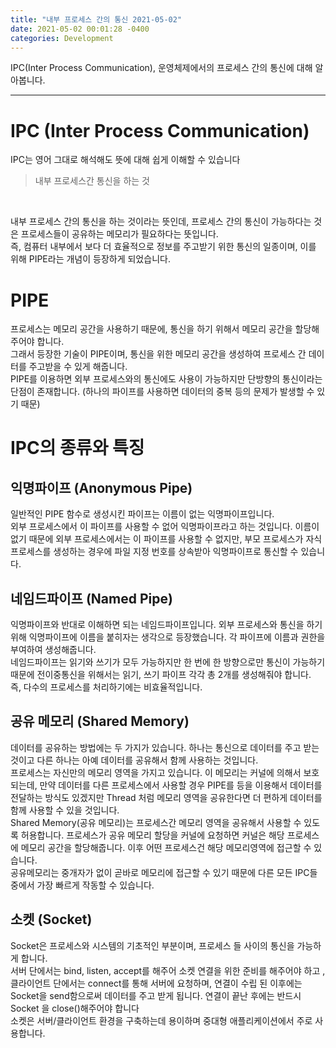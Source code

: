 ```yaml
---
title: "내부 프로세스 간의 통신 2021-05-02"
date: 2021-05-02 00:01:28 -0400
categories: Development
---
```


IPC(Inter Process Communication), 운영체제에서의 프로세스 간의 통신에 대해 알아봅니다.
<hr/>

# IPC (Inter Process Communication)
IPC는 영어 그대로 해석해도 뜻에 대해 쉽게 이해할 수 있습니다 
> 내부 프로세스간 통신을 하는 것
<br>

내부 프로세스 간의 통신을 하는 것이라는 뜻인데, 프로세스 간의 통신이 가능하다는 것은 프로세스들이 공유하는 메모리가 필요하다는 뜻입니다.
<br>
즉, 컴퓨터 내부에서 보다 더 효율적으로 정보를 주고받기 위한 통신의 일종이며, 이를 위해 PIPE라는 개념이 등장하게 되었습니다.

# PIPE 
프로세스는 메모리 공간을 사용하기 때문에, 통신을 하기 위해서 메모리 공간을 할당해주어야 합니다.
<br>
그래서 등장한 기술이 PIPE이며, 통신을 위한 메모리 공간을 생성하여 프로세스 간 데이터를 주고받을 수 있게 해줍니다.
<br>
PIPE를 이용하면 외부 프로세스와의 통신에도 사용이 가능하지만 단방향의 통신이라는 단점이 존재합니다. (하나의 파이프를 사용하면 데이터의 중복 등의 문제가 발생할 수 있기 때문)

# IPC의 종류와 특징

## 익명파이프 (Anonymous Pipe)
일반적인 PIPE 함수로 생성시킨 파이프는 이름이 없는 익명파이프입니다.
<br>
외부 프로세스에서 이 파이프를 사용할 수 없어 익명파이프라고 하는 것입니다. 이름이 없기 때문에 외부 프로세스에서는 이 파이프를 사용할 수 없지만, 부모 프로세스가 자식 프로세스를 생성하는 경우에 파일 지정 번호를 상속받아 익명파이프로 통신할 수 있습니다.

## 네임드파이프 (Named Pipe)
익명파이프와 반대로 이해하면 되는 네임드파이프입니다. 외부 프로세스와 통신을 하기 위해 익명파이프에 이름을 붙히자는 생각으로 등장했습니다. 각 파이프에 이름과 권한을 부여하여 생성해줍니다.
<br>
네임드파이프는 읽기와 쓰기가 모두 가능하지만 한 번에 한 방향으로만 통신이 가능하기 때문에 전이중통신을 위해서는 읽기, 쓰기 파이프 각각 총 2개를 생성해줘야 합니다.
<br>
즉, 다수의 프로세스를 처리하기에는 비효율적입니다.

## 공유 메모리 (Shared Memory)
데이터를 공유하는 방법에는 두 가지가 있습니다. 하나는 통신으로 데이터를 주고 받는 것이고 다른 하나는 아예 데이터를 공유해서 함께 사용하는 것입니다. 
<br>
프로세스는 자신만의 메모리 영역을 가지고 있습니다. 이 메모리는 커널에 의해서 보호되는데, 만약 데이터를 다른 프로세스에서 사용할 경우 PIPE를 등을 이용해서 데이터를 전달하는 방식도 있겠지만 Thread 처럼 메모리 영역을 공유한다면 더 편하게 데이터를 함께 사용할 수 있을 것입니다.
<br>
Shared Memory(공유 메모리)는 프로세스간 메모리 영역을 공유해서 사용할 수 있도록 허용합니다. 프로세스가 공유 메모리 할당을 커널에 요청하면 커널은 해당 프로세스에 메모리 공간을 할당해줍니다. 이후 어떤 프로세스건 해당 메모리영역에 접근할 수 있습니다.
<br>
공유메모리는 중개자가 없이 곧바로 메모리에 접근할 수 있기 때문에 다른 모든 IPC들 중에서 가장 빠르게 작동할 수 있습니다.

## 소켓 (Socket)
Socket은 프로세스와 시스템의 기초적인 부분이며, 프로세스 들 사이의 통신을 가능하게 합니다.
<br>
서버 단에서는 bind, listen, accept를 해주어 소켓 연결을 위한 준비를 해주어야 하고 , 클라이언트 단에서는 connect를 통해 서버에 요청하며, 연결이 수립 된 이후에는 Socket을 send함으로써 데이터를 주고 받게 됩니다. 연결이 끝난 후에는 반드시 Socket 을 close()해주어야 합니다
<br>
소켓은 서버/클라이언트 환경을 구축하는데 용이하며 중대형 애플리케이션에서 주로 사용합니다.